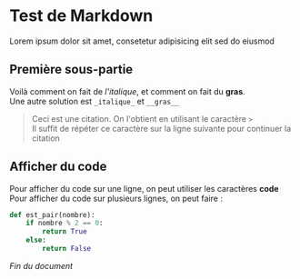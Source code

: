 # Test de Markdown

Lorem ipsum dolor sit amet, consetetur adipisicing elit sed do eiusmod

## Première sous-partie

Voilà comment on fait de *l'italique*, et comment on fait du **gras**.  
Une autre solution est `_italique_` et `__gras__`

>Ceci est une citation. On l'obtient en utilisant le caractère `>`  
Il suffit de répéter ce caractère sur la ligne suivante pour continuer la  
citation

## Afficher du code

Pour afficher du code sur une ligne, on peut utiliser les caractères **code**
Pour afficher du code sur plusieurs lignes, on peut faire :  
```python
def est_pair(nombre):
    if nombre % 2 == 0:
        return True
    else:
        return False
```

_Fin du document_
